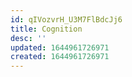 ```yaml
---
id: qIVozvrH_U3M7FlBdcJj6
title: Cognition
desc: ''
updated: 1644961726971
created: 1644961726971
---
```


